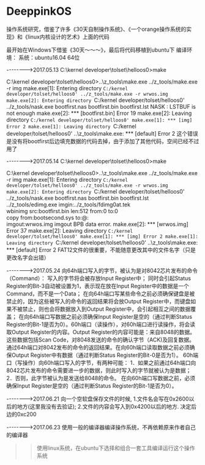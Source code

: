 # DeeppinkOS
操作系统研究，借鉴了许多《30天自制操作系统》、《一个orange操作系统的实现》和《linux内核设计的艺术》上面的代码

最开始在Windows下借鉴《30天～～～》，最后将代码移植到ubuntu下
编译环境：
系统：ubuntu16.04 64位


-------->2017.05.13
C:\kernel developer\tolset\helloos0>make

C:\kernel developer\tolset\helloos0>..\z_tools\make.exe
../z_tools/make.exe -r img
make.exe[1]: Entering directory `C:/kernel developer/tolset/helloos0'
../z_tools/make.exe -r wrwos.img
make.exe[2]: Entering directory `C:/kernel developer/tolset/helloos0'
../z_tools/nask.exe bootfirst.nas bootfirst.bin bootfirst.lst
NASK : LSTBUF is not enough
make.exe[2]: *** [bootfirst.bin] Error 19
make.exe[2]: Leaving directory `C:/kernel developer/tolset/helloos0'
make.exe[1]: *** [img] Error 2
make.exe[1]: Leaving directory `C:/kernel developer/tolset/helloos0'
..\z_tools\make.exe: *** [default] Error 2
    这个错误是没有将bootfirst后边填充数据的代码去掉，由于添加了其他代码，空间已经不过用了

-------->2017.05.14
C:\kernel developer\tolset\helloos0>make

C:\kernel developer\tolset\helloos0>..\z_tools\make.exe
../z_tools/make.exe -r img
make.exe[1]: Entering directory `C:/kernel developer/tolset/helloos0'
../z_tools/make.exe -r wrwos.img
make.exe[2]: Entering directory `C:/kernel developer/tolset/helloos0'
../z_tools/nask.exe bootfirst.nas bootfirst.bin bootfirst.lst
../z_tools/edimg.exe   imgin:../z_tools/fdimg0at.tek \
        wbinimg src:bootfirst.bin len:512 from:0 to:0 \
        copy from:bootsecond.sys to:@: \
        imgout:wrwos.img
imgout BPB data error.
make.exe[2]: *** [wrwos.img] Error 37
make.exe[2]: Leaving directory `C:/kernel developer/tolset/helloos0'
make.exe[1]: *** [img] Error 2
make.exe[1]: Leaving directory `C:/kernel developer/tolset/helloos0'
..\z_tools\make.exe: *** [default] Error 2
FAT12文件的很重要，不能随意更改其中的文件名字（只是更改名字会出错）


-------->2017.05.24
       向64h端口写入的字节，被认为是对8042芯片发布的命令（Command）： 写入的字节将会被存放Input Register中； 同时会引起Status Register的Bit-3自动被设置为1，表示现在放在Input Register中的数据是一个Command，而不是一个Data；
       在向64h端口写某些命令之前必须确保键盘是被禁止的，因为这些被写入的命令的返回结果将会放Output Register中，而键盘如果不被禁止，则也会将数据放入到Output Register中，会引起相互之间的数据覆盖；
       在向64h端口写数据之前必须确保Input Register是空的（通过判断Status Register的Bit-1是否为0）。60h端口（读操作），对60h端口进行读操作，将会读取Output Register的内容。Output Register的内容可能是：来自8048的数据。这些数据包括Scan Code，对8048发送的命令的确认字节（ACK)及回复数据。 通过64h端口对8042发布的命令的返回结果。在向60h端口读取数据之前必须确保Output Register中有数据（通过判断Status Register的Bit-0是否为1）。
       60h端口（写操作）向60h端口写入的字节，有两种可能： 
      1．如果之前通过64h端口向8042芯片发布的命令需要进一步的数据，则此时写入的字节就被认为是数据； 
      2．否则，此字节被认为是发送给8048的命令。 在向60h端口写数据之前，必须确保Input Register是空的（通过判断Status Register的Bit-1是否为0）。

-------->2017.06.21
向一个空软盘保存文件的时候,
1.文件名会写在0x2600以后的地方(这里我没有去验证);
2.文件的内容会写入到0x4200以后的地方.
决定后边的0xc200

-------->2017.06.23
      使用一般的编译器编译操作系统，不再依赖原来作者自己的编译器
>>使用linux系统，在ubuntu下选择和组合一套工具编译运行这个操作系统



